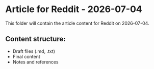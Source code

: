 # Article for Reddit - 2026-07-04

This folder will contain the article content for Reddit on 2026-07-04.

## Content structure:
- Draft files (.md, .txt)
- Final content
- Notes and references
